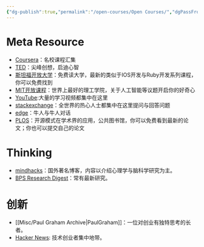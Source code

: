 ```yaml
---
{"dg-publish":true,"permalink":"/open-courses/Open Courses/","dgPassFrontmatter":true,"created":"2023-04-26T19:43:23.306+08:00","updated":"2023-04-26T19:52:25.238+08:00"}
---
```



# Meta Resource
-   [Coursera](https://www.coursera.org/)：名校课程汇集
-   [TED](http://www.ted.com/)：尖峰创想，启迪心智
-   [斯坦福开放大学](http://itunes.stanford.edu/)：免费读大学，最新的类似于IOS开发与Ruby开发系列课程，你可以免费找到
-   [MIT开放课程](http://ocw.mit.edu/courses/)：世界上最好的理工学院，关于人工智能等议题开启你的好奇心
-   [YouTube](http://www.youtube.com/):大量的学习视频都集中在这里
-   [stackexchange](http://stackexchange.com/sites)：全世界的热心人士都集中在这里提问与回答问题
-   [edge](http://edge.org/)：牛人与牛人对话
-   [PLOS](http://www.plos.org/)：开源模式在学术界的应用，公共图书馆，你可以免费看到最新的论文；你也可以提交自己的论文

# Thinking
-   [mindhacks](http://mindhacks.com/)：国外著名博客，内容以介绍心理学与脑科学研究为主。
-   [BPS Research Digest](http://bps-research-digest.blogspot.com/)：常有最新研究。

# 创新
-   [[Misc/Paul Graham Archive\|PaulGraham]]：一位对创业有独特思考的长者。
-   [Hacker News](http://news.ycombinator.com/): 技术创业者集中地带。


